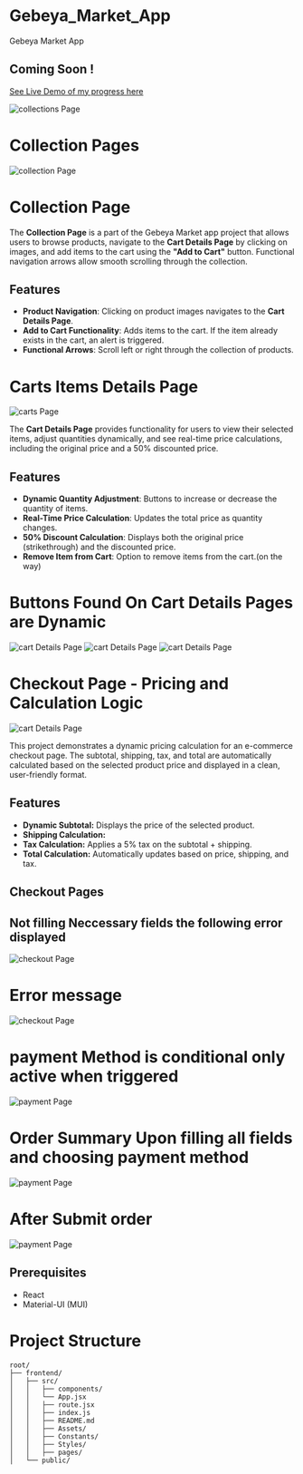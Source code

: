 # Gebeya_Market_App
Gebeya Market App
 ## Coming Soon !
 [See Live Demo of my progress here](https://gebeyamarketapp.onrender.com/)

 ![collections Page](src/Assets/Screenshots/homepage.png)

# Collection Pages
![collection Page](src/Assets/Screenshots/collection.png)
# Collection Page 

The **Collection Page** is a part of the Gebeya Market app project that allows users to browse products, navigate to the **Cart Details Page** by clicking on images, and add items to the cart using the **"Add to Cart"** button. Functional navigation arrows allow smooth scrolling through the collection.

## Features

- **Product Navigation**: Clicking on product images navigates to the **Cart Details Page**.
- **Add to Cart Functionality**: Adds items to the cart. If the item already exists in the cart, an alert is triggered.
- **Functional Arrows**: Scroll left or right through the collection of products.
# Carts Items Details Page
![carts Page](src/Assets/Screenshots/cartdetails.png)

The **Cart Details Page** provides functionality for users to view their selected items, adjust quantities dynamically, and see real-time price calculations, including the original price and a 50% discounted price.

## Features

- **Dynamic Quantity Adjustment**: Buttons to increase or decrease the quantity of items.
- **Real-Time Price Calculation**: Updates the total price as quantity changes.
- **50% Discount Calculation**: Displays both the original price (strikethrough) and the discounted price.
- **Remove Item from Cart**: Option to remove items from the cart.(on the way)
# Buttons Found On Cart Details Pages are Dynamic
![cart Details Page](src/Assets/Screenshots/cartdetails/1.png)
![cart Details Page](src/Assets/Screenshots/cartdetails/2.png)
![cart Details Page](src/Assets/Screenshots/cartdetails/3.png)
 # Checkout Page - Pricing and Calculation Logic
![cart Details Page](src/Assets/Screenshots/checkout.png)

This project demonstrates a dynamic pricing calculation for an e-commerce checkout page. The subtotal, shipping, tax, and total are automatically calculated based on the selected product price and displayed in a clean, user-friendly format.

## Features

- **Dynamic Subtotal:** Displays the price of the selected product.
- **Shipping Calculation:** 
- **Tax Calculation:** Applies a 5% tax on the subtotal + shipping.
- **Total Calculation:** Automatically updates based on price, shipping, and tax.
## Checkout Pages
## Not filling Neccessary fields the following error displayed
![checkout Page](src/Assets/Screenshots/checkoutpage/fillingfield.png)
# Error message 
![checkout Page](src/Assets/Screenshots/checkoutpage/error.png)

# payment Method is conditional only active when triggered
![payment Page](src/Assets/Screenshots/checkoutpage/paymentmethod.png)
# Order Summary Upon filling all fields and choosing payment method
![payment Page](src/Assets/Screenshots/checkoutpage/afterbtn%20clicked.png)
# After Submit order
![payment Page](src/Assets/Screenshots/checkoutpage/succus.png)
## Prerequisites

- React
- Material-UI (MUI)
# Project Structure
```
root/
├── frontend/
│   ├── src/
│   │   ├── components/
│   │   └── App.jsx
│   │   ├── route.jsx
│   │   ├── index.js
│   │   ├── README.md
│   │   ├── Assets/
│   │   ├── Constants/
│   │   ├── Styles/
│   │   ├── pages/
│   └── public/
